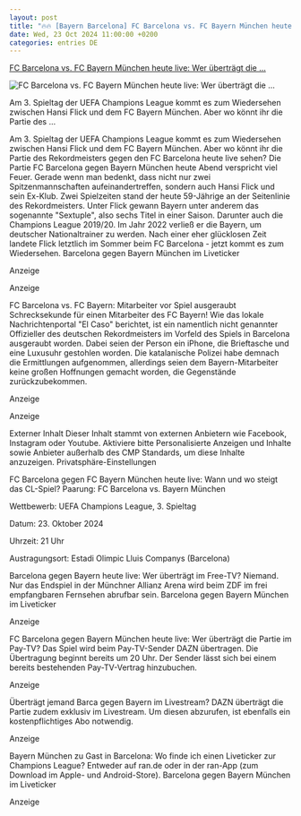 ```yaml
---
layout: post
title: "🔥🔥 [Bayern Barcelona] FC Barcelona vs. FC Bayern München heute live: Wer überträgt die ..."
date: Wed, 23 Oct 2024 11:00:00 +0200
categories: entries DE
---
```

[FC Barcelona vs. FC Bayern München heute live: Wer überträgt die ...](https://www.ran.de/sports/fussball/champions-league/news/fc-barcelona-vs-fc-bayern-muenchen-live-wer-uebertraegt-die-champions-league-im-tv-livestream-und-liveticker-445830)

![FC Barcelona vs. FC Bayern München heute live: Wer überträgt die ...](https://mim.p7s1.io/pis/ld/abfazChLCVyZ-c1vEwXZAanB-DJ78rnq2V2gRWTHzVV6NywNWMSJCEGmZ4YSENP-WRL0b9lo2zmFQwNZSt67Aq8R-7wOSk7yXnZb_Zq3IGXJUnzjtL0B0nkObfoa_E9Z3cnCQfmHdGQ/profile:original?w=1024)

Am 3. Spieltag der UEFA Champions League kommt es zum Wiedersehen zwischen Hansi Flick und dem FC Bayern München. Aber wo könnt ihr die Partie des ...

Am 3. Spieltag der UEFA Champions League kommt es zum Wiedersehen zwischen Hansi Flick und dem FC Bayern München. Aber wo könnt ihr die Partie des Rekordmeisters gegen den FC Barcelona heute live sehen? Die Partie FC Barcelona gegen Bayern München heute Abend verspricht viel Feuer. Gerade wenn man bedenkt, dass nicht nur zwei Spitzenmannschaften aufeinandertreffen, sondern auch Hansi Flick und sein Ex-Klub. Zwei Spielzeiten stand der heute 59-Jährige an der Seitenlinie des Rekordmeisters. Unter Flick gewann Bayern unter anderem das sogenannte "Sextuple", also sechs Titel in einer Saison. Darunter auch die Champions League 2019/20. Im Jahr 2022 verließ er die Bayern, um deutscher Nationaltrainer zu werden. Nach einer eher glücklosen Zeit landete Flick letztlich im Sommer beim FC Barcelona - jetzt kommt es zum Wiedersehen. Barcelona gegen Bayern München im Liveticker

Anzeige

Anzeige

FC Barcelona vs. FC Bayern: Mitarbeiter vor Spiel ausgeraubt Schrecksekunde für einen Mitarbeiter des FC Bayern! Wie das lokale Nachrichtenportal "El Caso" berichtet, ist ein namentlich nicht genannter Offizieller des deutschen Rekordmeisters im Vorfeld des Spiels in Barcelona ausgeraubt worden. Dabei seien der Person ein iPhone, die Brieftasche und eine Luxusuhr gestohlen worden. Die katalanische Polizei habe demnach die Ermittlungen aufgenommen, allerdings seien dem Bayern-Mitarbeiter keine großen Hoffnungen gemacht worden, die Gegenstände zurückzubekommen.

Anzeige

Anzeige

Externer Inhalt Dieser Inhalt stammt von externen Anbietern wie Facebook, Instagram oder Youtube. Aktiviere bitte Personalisierte Anzeigen und Inhalte sowie Anbieter außerhalb des CMP Standards, um diese Inhalte anzuzeigen. Privatsphäre-Einstellungen

FC Barcelona gegen FC Bayern München heute live: Wann und wo steigt das CL-Spiel? Paarung: FC Barcelona vs. Bayern München

Wettbewerb: UEFA Champions League, 3. Spieltag

Datum: 23. Oktober 2024

Uhrzeit: 21 Uhr

Austragungsort: Estadi Olimpic Lluis Companys (Barcelona)

Barcelona gegen Bayern heute live: Wer überträgt im Free-TV? Niemand. Nur das Endspiel in der Münchner Allianz Arena wird beim ZDF im frei empfangbaren Fernsehen abrufbar sein. Barcelona gegen Bayern München im Liveticker

Anzeige

FC Barcelona gegen Bayern München heute live: Wer überträgt die Partie im Pay-TV? Das Spiel wird beim Pay-TV-Sender DAZN übertragen. Die Übertragung beginnt bereits um 20 Uhr. Der Sender lässt sich bei einem bereits bestehenden Pay-TV-Vertrag hinzubuchen.

Anzeige

Überträgt jemand Barca gegen Bayern im Livestream? DAZN überträgt die Partie zudem exklusiv im Livestream. Um diesen abzurufen, ist ebenfalls ein kostenpflichtiges Abo notwendig.

Anzeige

Bayern München zu Gast in Barcelona: Wo finde ich einen Liveticker zur Champions League? Entweder auf ran.de oder in der ran-App (zum Download im Apple- und Android-Store). Barcelona gegen Bayern München im Liveticker

Anzeige

